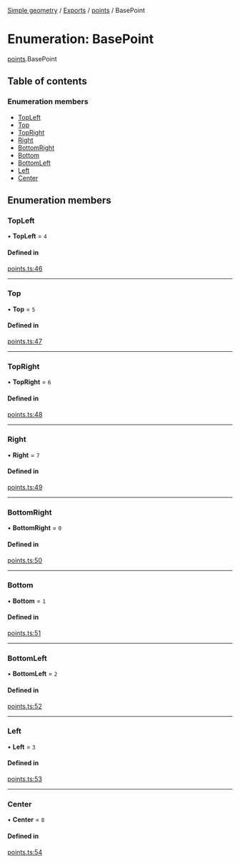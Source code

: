 [Simple geometry](../README.md) / [Exports](../modules.md) / [points](../modules/points.md) / BasePoint

# Enumeration: BasePoint

[points](../modules/points.md).BasePoint

## Table of contents

### Enumeration members

- [TopLeft](points.BasePoint.md#topleft)
- [Top](points.BasePoint.md#top)
- [TopRight](points.BasePoint.md#topright)
- [Right](points.BasePoint.md#right)
- [BottomRight](points.BasePoint.md#bottomright)
- [Bottom](points.BasePoint.md#bottom)
- [BottomLeft](points.BasePoint.md#bottomleft)
- [Left](points.BasePoint.md#left)
- [Center](points.BasePoint.md#center)

## Enumeration members

### TopLeft

• **TopLeft** = `4`

#### Defined in

[points.ts:46](https://github.com/RodionNikolaev/simple-geometry/blob/4651fb4/src/points.ts#L46)

___

### Top

• **Top** = `5`

#### Defined in

[points.ts:47](https://github.com/RodionNikolaev/simple-geometry/blob/4651fb4/src/points.ts#L47)

___

### TopRight

• **TopRight** = `6`

#### Defined in

[points.ts:48](https://github.com/RodionNikolaev/simple-geometry/blob/4651fb4/src/points.ts#L48)

___

### Right

• **Right** = `7`

#### Defined in

[points.ts:49](https://github.com/RodionNikolaev/simple-geometry/blob/4651fb4/src/points.ts#L49)

___

### BottomRight

• **BottomRight** = `0`

#### Defined in

[points.ts:50](https://github.com/RodionNikolaev/simple-geometry/blob/4651fb4/src/points.ts#L50)

___

### Bottom

• **Bottom** = `1`

#### Defined in

[points.ts:51](https://github.com/RodionNikolaev/simple-geometry/blob/4651fb4/src/points.ts#L51)

___

### BottomLeft

• **BottomLeft** = `2`

#### Defined in

[points.ts:52](https://github.com/RodionNikolaev/simple-geometry/blob/4651fb4/src/points.ts#L52)

___

### Left

• **Left** = `3`

#### Defined in

[points.ts:53](https://github.com/RodionNikolaev/simple-geometry/blob/4651fb4/src/points.ts#L53)

___

### Center

• **Center** = `8`

#### Defined in

[points.ts:54](https://github.com/RodionNikolaev/simple-geometry/blob/4651fb4/src/points.ts#L54)
